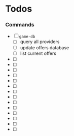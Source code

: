 # Todos

### Commands

- [ ] `game-db`
  * [ ] query all providers
  * [ ] update offers database
  * [ ] list current offers

- [ ] 
- [ ] 
- [ ] 
- [ ] 
- [ ] 
- [ ] 
- [ ] 
- [ ] 
- [ ] 
- [ ] 
- [ ] 
- [ ] 
- [ ] 
- [ ] 
